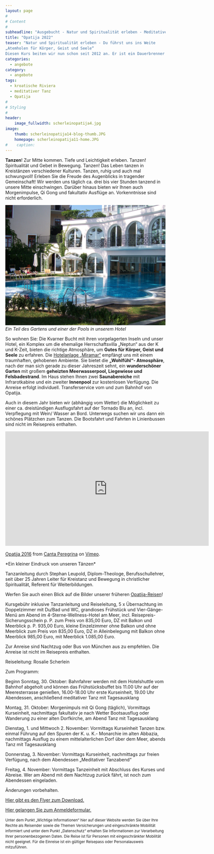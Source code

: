 ```yaml
---
layout: page
#
# Content
#
subheadline: "Ausgebucht - Natur und Spiritualität erleben - Meditatives Tanzen an der kroatischen Riviera in Opatija vom 30.10. bis 4.11.2022"
title: "Opatija 2022"
teaser: "Natur und Spiritualität erleben - Du führst uns ins Weite  
„Atemholen für Körper, Geist und Seele“
Diesen Kurs beiten wir nun schon seit 2012 an. Er ist ein Dauerbrenner! Warum? Sehen Sie selbst!"
categories:
  - angebote
category:
  - angebote
tags:
  - kroatische Riviera
  - meditativer Tanz
  - Opatija
#
# Styling
#
header:
    image_fullwidth: scherleinopatija4.jpg
image:
    thumb: scherleinopatija14-blog-thumb.JPG
    homepage: scherleinopatija11-home.JPG
#    caption:  
---
```


**Tanzen**! Zur Mitte kommen. Tiefe und Leichtigkeit erleben. Tanzen! Spiritualität und Gebet in Bewegung. Tanzen! Das Leben tanzen in Kreistänzen verschiedener Kulturen. Tanzen, ruhig und auch mal schwungvoll! Erleben Sie die Freude des Augenblicks in tragender Gemeinschaft! Wir werden uns täglich ca. drei bis vier Stunden tanzend in unsere Mitte einschwingen. Darüber hinaus bieten wir Ihnen auch Morgenimpulse, Qi Gong und fakultativ Ausflüge an.
Vorkenntnisse sind nicht erforderlich.

![Ein Teil des Gartens und einer der Pools in unserem Hotel](/images/scherleinopatija15.JPG)
*Ein Teil des Gartens und einer der Pools in unserem Hotel*

So wohnen Sie:
Die Kvarner Bucht mit ihren vorgelagerten Inseln und unser Hotel, ein Komplex um die ehemalige Herrschaftsvilla „Neptun“ aus der K und K-Zeit, bieten die richtige Atmosphäre, um **Gutes für Körper, Geist und Seele** zu erfahren.
Die [Hotelanlage „Miramar“](http://www.hotel-miramar.info/de/entdecken/willkommen/) empfängt uns mit einem traumhaften, gehobenen Ambiente. Sie bietet die **„Wohlfühl“- Atmosphäre**, nach der man sich gerade zu dieser Jahreszeit sehnt, ein **wunderschöner Garten** mit großem **geheizten Meerwasserpool, Liegewiese und Felsbadestrand**. Im Haus stehen Ihnen zwei **Saunabereiche** mit Infrarotkabine und ein zweiter **Innenpool** zur kostenlosen Verfügung. Die Anreise erfolgt individuell. Transferservice vom und zum Bahnhof von Opatija.

Auch in diesem Jahr bieten wir (abhängig vom Wetter) die Möglichkeit zu einer ca. dreistündigen Ausflugsfahrt auf der Tornado Blu an, incl. Verpflegung mit Wein/ Wasser an Bord. Unterwegs suchen wir uns dann ein schönes Plätzchen zum Tanzen. Die Bootsfahrt und Fahrten in Linienbussen sind nicht im Reisepreis enthalten.

<iframe src="https://player.vimeo.com/video/197186378" width="640" height="360" frameborder="0" webkitallowfullscreen mozallowfullscreen allowfullscreen></iframe>
<p><a href="https://vimeo.com/197186378">Opatija 2016</a> from <a href="https://vimeo.com/user60798339">Canta Peregrina</a> on <a href="https://vimeo.com">Vimeo</a>.</p>
*Ein kleiner Eindruck von unseren Tänzen*

Tanzanleitung durch Stephan Leupold, Diplom-Theologe, Berufsschullehrer, seit über 25 Jahren Leiter für Kreistanz und Bewegung in christlicher Spiritualität, Referent für Weiterbildungen.

Werfen Sie auch einen Blick auf die Bilder unserer früheren [Opatija-Reisen](/impressionen/opatija/)!

Kursgebühr inklusive Tanzanleitung und Reiseleitung, 5 x Übernachtung im Doppelzimmer mit Du/Bad und WC, grandioses Frühstück und Vier-Gänge-Menü am Abend im 4-Sterne-Wellness-Hotel am Meer, incl. Reisepreis-Sicherungsschein p. P. zum Preis von 835,00 Euro, DZ mit Balkon und Meerblick p. P. 935,00 Euro, kleine Einzelzimmer ohne Balkon und ohne Meerblick zum Preis von 835,00 Euro, DZ in Alleinbelegung mit Balkon ohne Meerblick 985,00 Euro, mit Meerblick 1.085,00 Euro.

Zur Anreise sind Nachtzug oder Bus von München aus zu empfehlen. Die Anreise ist nicht im Reisepreis enthalten.

Reiseleitung: Rosalie Scherlein

Zum Programm:

Beginn Sonntag, 30. Oktober: Bahnfahrer werden mit dem Hotelshuttle vom Bahnhof abgeholt und können das Frühstücksbuffet bis 11.00 Uhr auf der Meeresterrasse genießen, 16.00-18.00 Uhr erste Kurseinheit, 19.00 Uhr Abendessen, anschließend meditativer Tanz mit Tagesausklang

Montag, 31. Oktober: Morgenimpuls mit Qi Gong (täglich), Vormittags Kurseinheit, nachmittags fakultativ je nach Wetter Bootsausflug oder Wanderung zu einer alten Dorfkirche, am Abend Tanz mit Tagesausklang

Dienstag, 1. und Mittwoch 2. November: Vormittags Kurseinheit Tanzen bzw. einmal Führung auf den Spuren der K. u. K.- Monarchie im alten Abbazia, nachmittags Ausflug zu einem mittelalterlichen Dorf über dem Meer, abends Tanz mit Tagesausklang

Donnerstag, 3. November: Vormittags Kurseinheit, nachmittags zur freien Verfügung, nach dem Abendessen „Meditativer Tanzabend“

Freitag, 4. November: Vormittags Tanzeinheit mit Abschluss des Kurses und Abreise. Wer am Abend mit dem Nachtzug zurück fährt, ist noch zum Abendessen eingeladen.

Änderungen vorbehalten.

[Hier gibt es den Flyer zum Download.](/assets/downloads/Opatija_2022.pdf)

[Hier gelangen Sie zum Anmeldeformular.](/anmeldung/)

<body><small>
	Unter dem Punkt „Wichtige Informationen“ hier auf dieser Website werden Sie über Ihre Rechte als Reisender sowie die Themen Versicherungen und eingeschränkte Mobilität informiert und unter dem Punkt „Datenschutz“ erhalten Sie Informationen zur Verarbeitung Ihrer personenbezogenen Daten. Die Reise ist für Personen mit eingeschränkter Mobilität nicht geeignet. Für die Einreise ist ein gültiger Reisepass oder Personalausweis mitzuführen.
</small></body>
